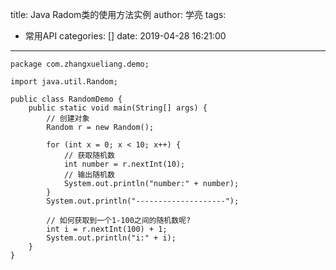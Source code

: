 title: Java Radom类的使用方法实例
author: 学亮
tags:
  - 常用API
categories: []
date: 2019-04-28 16:21:00
---
```
package com.zhangxueliang.demo;

import java.util.Random;

public class RandomDemo {
	public static void main(String[] args) {
		// 创建对象
		Random r = new Random();

		for (int x = 0; x < 10; x++) {
			// 获取随机数
			int number = r.nextInt(10);
			// 输出随机数
			System.out.println("number:" + number);
		}
		System.out.println("--------------------");

		// 如何获取到一个1-100之间的随机数呢?
		int i = r.nextInt(100) + 1;
		System.out.println("i:" + i);
	}
}

```